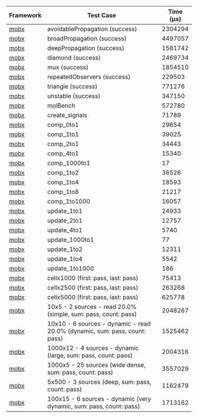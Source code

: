 | Framework | Test Case | Time (μs) |
| --- | --- | --- |
| [mobx](https://github.com/mobxjs/mobx.dart) | avoidablePropagation (success) | 2304294 |
| [mobx](https://github.com/mobxjs/mobx.dart) | broadPropagation (success) | 4497057 |
| [mobx](https://github.com/mobxjs/mobx.dart) | deepPropagation (success) | 1581742 |
| [mobx](https://github.com/mobxjs/mobx.dart) | diamond (success) | 2469734 |
| [mobx](https://github.com/mobxjs/mobx.dart) | mux (success) | 1854510 |
| [mobx](https://github.com/mobxjs/mobx.dart) | repeatedObservers (success) | 229503 |
| [mobx](https://github.com/mobxjs/mobx.dart) | triangle (success) | 771276 |
| [mobx](https://github.com/mobxjs/mobx.dart) | unstable (success) | 347150 |
| [mobx](https://github.com/mobxjs/mobx.dart) | molBench | 572780 |
| [mobx](https://github.com/mobxjs/mobx.dart) | create_signals | 71789 |
| [mobx](https://github.com/mobxjs/mobx.dart) | comp_0to1 | 29654 |
| [mobx](https://github.com/mobxjs/mobx.dart) | comp_1to1 | 39025 |
| [mobx](https://github.com/mobxjs/mobx.dart) | comp_2to1 | 34443 |
| [mobx](https://github.com/mobxjs/mobx.dart) | comp_4to1 | 15340 |
| [mobx](https://github.com/mobxjs/mobx.dart) | comp_1000to1 | 17 |
| [mobx](https://github.com/mobxjs/mobx.dart) | comp_1to2 | 36526 |
| [mobx](https://github.com/mobxjs/mobx.dart) | comp_1to4 | 18593 |
| [mobx](https://github.com/mobxjs/mobx.dart) | comp_1to8 | 21217 |
| [mobx](https://github.com/mobxjs/mobx.dart) | comp_1to1000 | 16057 |
| [mobx](https://github.com/mobxjs/mobx.dart) | update_1to1 | 24933 |
| [mobx](https://github.com/mobxjs/mobx.dart) | update_2to1 | 12757 |
| [mobx](https://github.com/mobxjs/mobx.dart) | update_4to1 | 5740 |
| [mobx](https://github.com/mobxjs/mobx.dart) | update_1000to1 | 77 |
| [mobx](https://github.com/mobxjs/mobx.dart) | update_1to2 | 12311 |
| [mobx](https://github.com/mobxjs/mobx.dart) | update_1to4 | 5542 |
| [mobx](https://github.com/mobxjs/mobx.dart) | update_1to1000 | 186 |
| [mobx](https://github.com/mobxjs/mobx.dart) | cellx1000 (first: pass, last: pass) | 75413 |
| [mobx](https://github.com/mobxjs/mobx.dart) | cellx2500 (first: pass, last: pass) | 263268 |
| [mobx](https://github.com/mobxjs/mobx.dart) | cellx5000 (first: pass, last: pass) | 625778 |
| [mobx](https://github.com/mobxjs/mobx.dart) | 10x5 - 2 sources - read 20.0% (simple, sum: pass, count: pass) | 2048267 |
| [mobx](https://github.com/mobxjs/mobx.dart) | 10x10 - 6 sources - dynamic - read 20.0% (dynamic, sum: pass, count: pass) | 1525462 |
| [mobx](https://github.com/mobxjs/mobx.dart) | 1000x12 - 4 sources - dynamic (large, sum: pass, count: pass) | 2004316 |
| [mobx](https://github.com/mobxjs/mobx.dart) | 1000x5 - 25 sources (wide dense, sum: pass, count: pass) | 3557029 |
| [mobx](https://github.com/mobxjs/mobx.dart) | 5x500 - 3 sources (deep, sum: pass, count: pass) | 1162479 |
| [mobx](https://github.com/mobxjs/mobx.dart) | 100x15 - 6 sources - dynamic (very dynamic, sum: pass, count: pass) | 1713162 |

